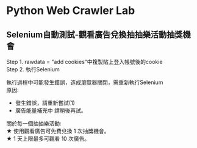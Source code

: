 # Python Web Crawler Lab
## Selenium自動測試-觀看廣告兌換抽抽樂活動抽獎機會
Step 1. rawdata = "add cookies"中複製貼上登入帳號後的cookie  
Step 2. 執行Selenium

執行過程中可能發生錯誤，造成瀏覽器關閉，需重新執行Selenium  
原因:  
* 發生錯誤，請重新嘗試(1)
* 廣告能量補充中 請稍後再試。

關於每一個抽抽樂活動:  
★ 使用觀看廣告可免費兌換 1 次抽獎機會。  
★ 1 天上限最多可觀看 10 次廣告。




